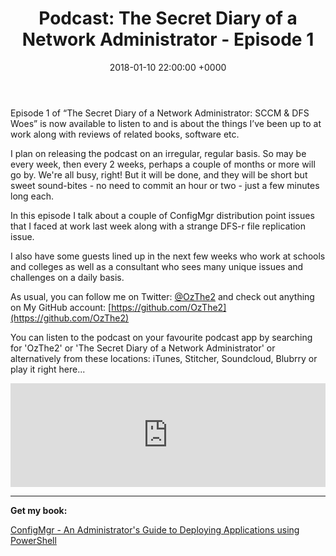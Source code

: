 ﻿---
layout: post
title:  "Podcast: The Secret Diary of a Network Administrator - Episode 1"
date:   2018-01-10 22:00:00 +0000
categories: Podcast
tags: [podcast, configmgr, powershell, dfs]
---

Episode 1 of “The Secret Diary of a Network Administrator: SCCM & DFS Woes” is now available to listen to and is about the things I’ve been up to at work along with reviews of related books, software etc.

I plan on releasing the podcast on an irregular, regular basis.  So may be every week, then every 2 weeks, perhaps a couple of months or more will go by.  We're all busy, right!  But it will be done, and they will be short but sweet sound-bites - no need to commit an hour or two - just a few minutes long each. 

In this episode I talk about a couple of ConfigMgr distribution point issues that I faced at work last week along with a strange DFS-r file replication issue.

I also have some guests lined up in the next few weeks who work at schools and colleges as well as a consultant who sees many unique issues and challenges on a daily basis.

As usual, you can follow me on Twitter: [@OzThe2](https://twitter.com/ozthe2) and check out anything on My GitHub account: [https://github.com/OzThe2](https://github.com/OzThe2)

You can listen to the podcast on your favourite podcast app by searching for 'OzThe2' or 'The Secret Diary of a Network Administrator' or alternatively from these locations: iTunes, Stitcher, Soundcloud, Blubrry or play it right here...

<iframe width="100%" height="166" scrolling="no" frameborder="no" allow="autoplay" src="https://w.soundcloud.com/player/?url=https%3A//api.soundcloud.com/tracks/378411674&color=%236e6e6e&auto_play=false&hide_related=false&show_comments=true&show_user=true&show_reposts=false&show_teaser=true"></iframe>

---

**Get my book:**

[ConfigMgr - An Administrator's Guide to Deploying Applications using PowerShell](https://leanpub.com/configmgr-DeployUsingPS)
